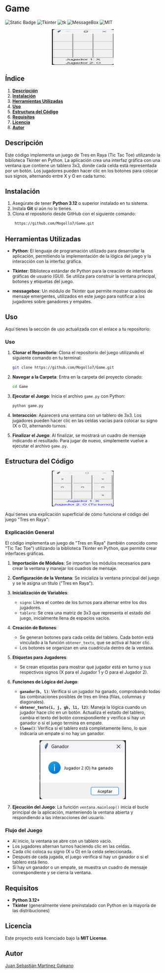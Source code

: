 # Game
![Static Badge](https://img.shields.io/badge/Python-3.12-blue?logo=python&logoColor=white)
![Tkinter](https://img.shields.io/badge/Tkinter-GUI-orange)
![tk](https://img.shields.io/badge/tk-module-green)
![MessageBox](https://img.shields.io/badge/MessageBox-Alert-yellow)
![MIT](https://img.shields.io/badge/MIT-License-blue)

<figure style="text-align: center;">
  <img src="imagenes/1.png" alt="" width="200" height="115" />
  <figcaption><strong></strong></figcaption>
</figure>

## **Índice**
1. [**Descripción**](#descripción)
2. [**Instalación**](#instalación)
3. [**Herramientas Utilizadas**](#herramientas-utilizadas)
4. [**Uso**](#uso)
5. [**Estructura del Código**](#estructura-del-código)
6. [**Requisitos**](#requisitos)
7. [**Licencia**](#licencia)
8. [**Autor**](#autor)


## **Descripción**
Este código implementa un juego de Tres en Raya (Tic Tac Toe) utilizando la biblioteca Tkinter en Python. La aplicación crea una interfaz gráfica con una ventana que contiene un tablero 3x3, donde cada celda está representada por un botón. Los jugadores pueden hacer clic en los botones para colocar sus signos, alternando entre X y O en cada turno.

## **Instalación**

1. Asegúrate de tener **Python 3.12** o superior instalado en tu sistema.
2. Instala **Git** si aún no lo tienes.
3. Clona el repositorio desde GitHub con el siguiente comando:
   ```bash
    https://github.com/Mogollo7/Game.git    
    ```

## Herramientas Utilizadas

-  **Python**: El lenguaje de programación utilizado para desarrollar la aplicación, permitiendo la implementación de la lógica del juego y la interacción con la interfaz gráfica.

- **Tkinter**: Biblioteca estándar de Python para la creación de interfaces gráficas de usuario (GUI). Se utiliza para construir la ventana principal, botones y etiquetas del juego.

- **messagebox**: Un módulo de Tkinter que permite mostrar cuadros de mensaje emergentes, utilizados en este juego para notificar a los jugadores sobre ganadores y empates.

## **Uso**
Aquí tienes la sección de uso actualizada con el enlace a tu repositorio:


### Uso

1. **Clonar el Repositorio**: Clona el repositorio del juego utilizando el siguiente comando en tu terminal:

   ```bash
   git clone https://github.com/Mogollo7/Game.git
   ```

2. **Navegar a la Carpeta**: Entra en la carpeta del proyecto clonado:

   ```bash
   cd Game
   ```

3. **Ejecutar el Juego**: Inicia el archivo `game.py` con Python:

   ```bash
   python game.py
   ```

4. **Interacción**: Aparecerá una ventana con un tablero de 3x3. Los jugadores pueden hacer clic en las celdas vacías para colocar su signo (X o O), alternando turnos.

5. **Finalizar el Juego**: Al finalizar, se mostrará un cuadro de mensaje indicando el resultado. Para jugar de nuevo, simplemente vuelve a ejecutar el archivo `game.py`.

## **Estructura del Código**

<figure style="text-align: center;">
  <img src="imagenes/2.png" alt="" width="200" height="115" />
  <figcaption><strong></strong></figcaption>
</figure>

Aquí tienes una explicación superficial de cómo funciona el código del juego "Tres en Raya":

### Explicación General

El código implementa un juego de "Tres en Raya" (también conocido como "Tic Tac Toe") utilizando la biblioteca Tkinter en Python, que permite crear interfaces gráficas.

1. **Importación de Módulos**: Se importan los módulos necesarios para crear la ventana y manejar los cuadros de mensaje.

2. **Configuración de la Ventana**: Se inicializa la ventana principal del juego y se le asigna un título ("Tres en Raya").

3. **Inicialización de Variables**: 
   - `signo`: Lleva el conteo de los turnos para alternar entre los dos jugadores.
   - `tablero`: Se crea una matriz de 3x3 que representa el estado del juego, inicialmente llena de espacios vacíos.

4. **Creación de Botones**: 
   - Se generan botones para cada celda del tablero. Cada botón está vinculado a la función `obtener_texto`, que se activa al hacer clic.
   - Los botones se organizan en una cuadrícula dentro de la ventana.

5. **Etiquetas para Jugadores**: 
   - Se crean etiquetas para mostrar qué jugador está en turno y sus respectivos signos (X para el Jugador 1 y O para el Jugador 2).

6. **Funciones de Lógica del Juego**:
   - **`ganador(b, l)`**: Verifica si un jugador ha ganado, comprobando todas las combinaciones posibles de tres en línea (filas, columnas y diagonales).
   - **`obtener_texto(i, j, gb, l1, l2)`**: Maneja la lógica cuando un jugador hace clic en un botón. Actualiza el estado del tablero, cambia el texto del botón correspondiente y verifica si hay un ganador o si el juego termina en empate.
   - **`lleno()`**: Verifica si el tablero está completamente lleno, lo que indicaría un empate si no hay un ganador.

<figure style="text-align: center;">
  <img src="imagenes/3.png" alt="" width="280" height="190" />
  <figcaption><strong></strong></figcaption>
</figure>

7. **Ejecución del Juego**: La función `ventana.mainloop()` inicia el bucle principal de la aplicación, manteniendo la ventana abierta y respondiendo a las interacciones del usuario.

### Flujo del Juego
- Al inicio, la ventana se abre con un tablero vacío.
- Los jugadores alternan turnos haciendo clic en las celdas.
- Cada clic coloca su signo (X u O) en la celda seleccionada.
- Después de cada jugada, el juego verifica si hay un ganador o si el tablero está lleno.
- Si hay un ganador o un empate, se muestra un cuadro de mensaje correspondiente y se cierra la ventana.

## **Requisitos**

- **Python 3.12+**
- **Tkinter** (generalmente viene preinstalado con Python en la mayoría de las distribuciones)

## **Licencia**

Este proyecto está licenciado bajo la **MIT License**.

## **Autor**

[Juan Sebastián Martínez Galeano](https://github.com/Mogollo7?tab=repositories)